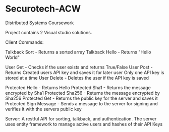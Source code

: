# Securotech-ACW
Distributed Systems Coursework

Project contains 2 Visual studio solutions.  

Client Commands: 

Talkback Sort <ints> - Returns a sorted array
Talkback Hello - Returns "Hello World"

User Get <Name> - Checks if the user exists and returns True/False
User Post <Name> - Returns Created users API key and saves it for later user
	Only one API key is stored at a time
User Delete <Name> - Deletes the user if the API key is saved

Protected Hello - Returns Hello <Name>
Protected Sha1 <Message> - Returns the message encrypted by Sha1
Protected Sha256 <Message> - Returns the message encrypted by Sha256
Protected Get - Returns the public key for the server and saves it
Protected Sign Message - Sends a message to the server for signing and verifies it with the servers public key
	
Server:
A restful API for sorting, talkback, and authentication.
The server uses entity framework to manage active users and hashes of their API Keys
